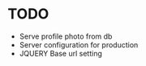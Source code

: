 # TODO

<ul>
<li> Serve profile photo from db </li>
<li> Server configuration for production </li>
<li> JQUERY Base url setting </li>
</ul>
